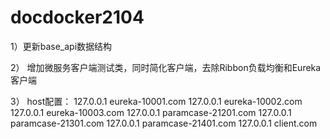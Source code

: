 # docdocker2104
1）更新base_api数据结构

2） 增加微服务客户端测试类，同时简化客户端，去除Ribbon负载均衡和Eureka客户端

3） host配置：
127.0.0.1	eureka-10001.com
127.0.0.1	eureka-10002.com
127.0.0.1	eureka-10003.com
127.0.0.1	paramcase-21201.com 
127.0.0.1	paramcase-21301.com 
127.0.0.1	paramcase-21401.com 
127.0.0.1	client.com 
